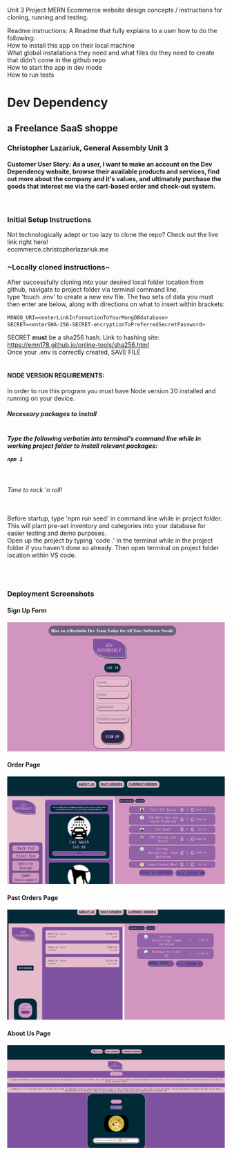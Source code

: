 Unit 3 Project MERN Ecommerce website design concepts / instructions for cloning, running and testing.

Readme instructions:
A Readme that fully explains to a user how to do the following:<br>
How to install this app on their local machine<br>
What global installations they need and what files do they need to create that didn't come in the github repo<br>
How to start the app in dev mode<br>
How to run tests<br>

<h1>Dev Dependency</h1>
<h2>a Freelance SaaS shoppe</h2>
<h3>Christopher Lazariuk, General Assembly Unit 3</h3>
<h4>Customer User Story: As a user, I want to make an account on the Dev Dependency website, browse their available products and services, find out more about the company and it's values, and ultimately purchase the goods that interest me via the cart-based order and check-out system.</h4>
<br>
<h3>Initial Setup Instructions</h3>

Not technologically adept or too lazy to clone the repo? Check out the live link right here! <br>
ecommerce.christopherlazariuk.me<br>
<h3>~Locally cloned instructions~</h3>
<p>After successfully cloning into your desired local folder location from github, navigate to project folder via terminal command line.
<br>
type 'touch .env' to create a new env file. The two sets of data you must then enter are below, along with directions on what to insert within brackets: <br>

```
MONGO_URI=<enterLinkInformationToYourMongDBdatabase>
SECRET=<enterSHA-256-SECRET-encryptionToPreferredSecretPassword>
```

SECRET <strong>must</strong> be a sha256 hash. Link to hashing site: https://emn178.github.io/online-tools/sha256.html
<br>Once your .env is correctly created, SAVE FILE<br><br>
<h4>NODE VERSION REQUIREMENTS:</h4>
In order to run this program you must have Node version 20 installed and running on your device.
<br>
<h5>Necessary packages to install<h5>
<br> Type the following verbatim into terminal's command line while in working project folder to install relevant packages:<br>

```
npm i
```
<br>

<h6>Time to rock 'n roll!</h6>
<br>
Before startup, type 'npm run seed' in command line while in project folder. This will plant pre-set inventory and categories into your database for easier testing and demo purposes.
<br>
Open up the project by typing 'code .' in the terminal while in the project folder if you haven't done so already. Then open terminal on project folder location within VS code.
<br><br>
</p>
<br>
<h3>Deployment Screenshots</h3>
<h4>Sign Up Form</h4>
<img src='/public/images/DevSignUpPage.png'>
<br>
<h4>Order Page</h4>
<img src='/public/images/OrderPage.png'>
<br>
<h4>Past Orders Page</h4>
<img src='/public/images/PastOrderPage.png' >
<br>
<h4>About Us Page</h4>
<img src='/public/images/AboutUsPage.png' >
